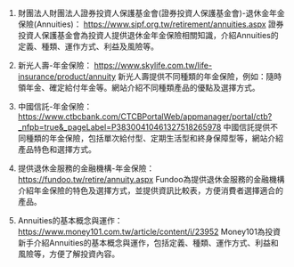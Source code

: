 

1. 財團法人財團法人證券投資人保護基金會(證券投資人保護基金會)-退休金年金保險(Annuities)：
https://www.sipf.org.tw/retirement/annuities.aspx
證券投資人保護基金會為投資人提供退休金年金保險相關知識，介紹Annuities的定義、種類、運作方式、利益及風險等。

2. 新光人壽-年金保險：
https://www.skylife.com.tw/life-insurance/product/annuity
新光人壽提供不同種類的年金保險，例如：隨時領年金、確定給付年金等。網站介紹不同種類產品的優點及選擇方式。

3. 中國信託-年金保險：
https://www.ctbcbank.com/CTCBPortalWeb/appmanager/portal/ctb?_nfpb=true&_pageLabel=P38300410461327518265978
中國信託提供不同種類的年金保險，包括單次給付型、定期生活型和終身保障型等，網站介紹產品特色和選擇方式。

4. 提供退休金服務的金融機構-年金保險：
https://fundoo.tw/retire/annuity.aspx
Fundoo為提供退休金服務的金融機構介紹年金保險的特色及選擇方式，並提供資訊比較表，方便消費者選擇適合的產品。

5. Annuities的基本概念與運作：
https://www.money101.com.tw/article/content/i/23952
Money101為投資新手介紹Annuities的基本概念與運作，包括定義、種類、運作方式、利益和風險等，方便了解投資內容。